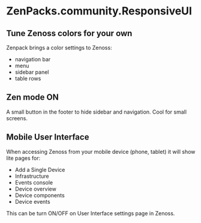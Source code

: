 ZenPacks.community.ResponsiveUI
===============================


Tune Zenoss colors for your own
-------------------------------

Zenpack brings a color settings to Zenoss:
 
 - navigation bar
 - menu
 - sidebar panel
 - table rows


Zen mode ON
-----------

A small button in the footer to hide sidebar and navigation. Cool for small screens.


Mobile User Interface
---------------------

When accessing Zenoss from your mobile device (phone, tablet) it will show lite
pages for:

 - Add a Single Device
 - Infrastructure
 - Events console
 - Device overview
 - Device components
 - Device events


This can be turn ON/OFF on User Interface settings page in Zenoss.
